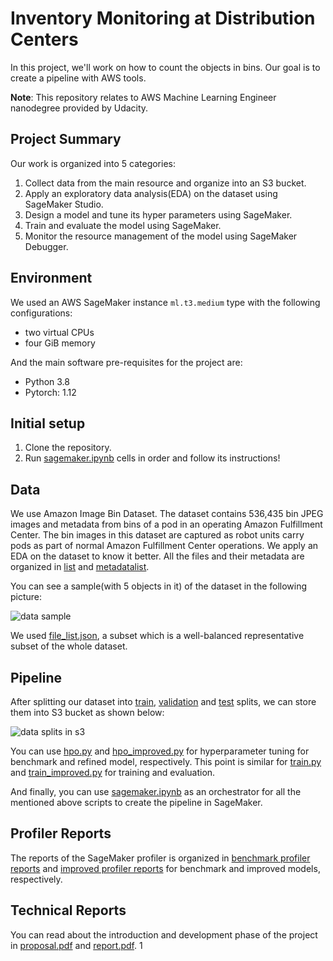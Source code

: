 #   Inventory Monitoring at Distribution Centers

In this project, we'll work on how to count the objects in bins. Our goal is to create a pipeline with AWS tools.

**Note**: This repository relates to AWS Machine Learning Engineer nanodegree provided by Udacity.

## Project Summary
Our work is organized into 5 categories:

1. Collect data from the main resource and organize into an S3 bucket.
2. Apply an exploratory data analysis(EDA) on the dataset using SageMaker Studio.
3. Design a model and tune its hyper parameters using SageMaker.
4. Train and evaluate the model using SageMaker.
5. Monitor the resource management of the model using SageMaker Debugger.


## Environment

We used an AWS SageMaker instance ```ml.t3.medium``` type with the following configurations:
- two virtual CPUs
- four GiB memory

And the main software pre-requisites for the project are:
- Python 3.8
- Pytorch: 1.12

## Initial setup

1. Clone the repository.
2. Run [sagemaker.ipynb](./starter/sagemaker.ipynb) cells in order and follow its instructions!

## Data

We use Amazon Image Bin Dataset.  The dataset contains 536,435 bin JPEG images and metadata from bins of a pod in an operating Amazon Fulfillment Center. The bin images in this dataset are captured as robot units carry pods as part of normal Amazon Fulfillment Center operations.  We apply an EDA on the dataset to know it better. All the files and their metadata are organized in [list](./starter/data/list) and [metadatalist](./starter/data/metadatalist).

You can see a sample(with 5 objects in it) of the dataset in the following picture:

![data sample](./starter/images/sample.jpeg "a data sample with 5 objects")

We used [file_list.json](./starter/file_list.json), a subset which is a well-balanced representative subset of the whole dataset.

## Pipeline

After splitting our dataset into [train](./starter/data/train.json), [validation](./starter/data/valid.json) and [test](./starter/data/test.json) splits, we can store them into S3 bucket as shown below:

![data splits in s3](./starter/images/data_splits_in_s3.png "data splits in s3")

You can use [hpo.py](./starter/hpo.py) and [hpo_improved.py](./starter/hpo_improved.py) for hyperparameter tuning for benchmark and refined model, respectively. This point is similar for [train.py](./starter/train.py) and [train_improved.py](./starter/train_improved.py) for training and evaluation.

And finally, you can use [sagemaker.ipynb](./starter/sagemaker.ipynb) as an orchestrator for all the mentioned above scripts to create the pipeline in SageMaker.

## Profiler Reports
The reports of the SageMaker profiler is organized in [benchmark profiler reports](./starter/ProfilerReports/benchmark) and [improved profiler reports](./starter/ProfilerReports/improved) for benchmark and improved models, respectively.

## Technical Reports
You can read about the introduction and development phase of the project in [proposal.pdf](./starter/propsoal.pdf) and [report.pdf](./starter/report.pdf).
1